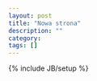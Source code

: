 ```yaml
---
layout: post
title: "Nowa strona"
description: ""
category: 
tags: []
---
```

{% include JB/setup %}
